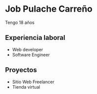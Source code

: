 # Job Pulache Carreño
Tengo 18 años


## Experiencia laboral
- Web developer
- Software Engineer

## Proyectos
- Sitio Web Freelancer
- Tienda virtual